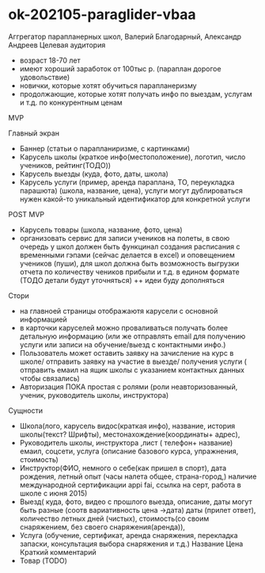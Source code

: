 # ok-202105-paraglider-vbaa
Аггрегатор парапланерных школ, Валерий Благодарный, Александр Андреев
Целевая аудитория
- возраст 18-70 лет
- имеют хороший заработок от 100тыс р. (параплан дорогое удовольствие)
- новички, которые хотят обучиться парапланеризму
- продолжающие, которые хотят получать инфо по выездам, услугам и т.д. по конкурентным ценам

MVP

Главный экран
- Баннер (статьи о парапланиризме, с картинками)
- Карусель школы (краткое инфо(местоположение), логотип, число учеников, рейтинг(ТОДО))
- Карусель выезды (куда, фото, даты, школа)
- Карусель услуги (пример, аренда параплана, ТО, переукладка парашюта) (школа, название, цена), услуги могут дублироваться нужен какой-то уникальный идентификатор для конкретной услуги

POST MVP
- Карусель товары (школа, название, фото, цена)
- организовать сервис для записи учеников на полеты, в свою очередь у школ должен быть функцинал создания расписания с временными гэпами (сейчас делается в excel) и оповещением учеников (пуши), для школ должна быть возможность выгрузки отчета по количеству чеников прибыли и т.д. в едином формате (ТОДО детали будут уточняться)
++ идеи буду дополняться

Стори
- на главноей страницы отображаютя карусели с основной информацией
- в карточки каруселей можно проваливаться получать более детальную информацию (или же отправлять email для получению услуги или записи на обучение/выезд с контактными инфо.)
- Пользователь может оставить заявку на зачисление на курс в школе/ отправить заявку на участие в выезде/ получения услуги ( отправить емаил на ящик школы с указанием контактных данных чтобы связались)
- Авторизация ПОКА простая с ролями (роли неавторизованный, ученик, руководитель школы, инструктора)

Сущности
- Школа(лого, карусель видос(краткая инфо), название, история школы(текст? Шрифты), местонахождение(координаты+ адрес),
- Руководитель школы, инструктора ,лист ( телефон+ название) емаил, соцсети,  услуга (описание базового курса, упражнения, стоимость)
- Инструктор(ФИО, немного о себе(как пришел в спорт), дата рождения, летный опыт (часы налета общее, страна-город,) наличие международной сертификации appi fai, ссылка на серт, работа в школе с июня 2015)
- Выезд( куда, фото, видео с прошлого выезда, описание, даты могут быть разные (соотв вариативность цена ->дата) даты (прилет ответ), количество летных дней (чистых), стоимость(со своим снаряжением, без своего снаряжения(аренда)),
- Услуга (обучение, сертификат, аренда снаряжения, перекладка запаски, консультация выбора снаряжения и т.д.)
   Название
   Цена
   Краткий комментарий
- Товар (TODO)
